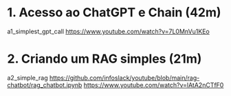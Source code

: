 
# 1. Acesso ao ChatGPT e Chain (42m)
a1_simplest_gpt_call
https://www.youtube.com/watch?v=7L0MnVu1KEo

# 2. Criando um RAG simples (21m)
a2_simple_rag
https://github.com/infoslack/youtube/blob/main/rag-chatbot/rag_chatbot.ipynb
https://www.youtube.com/watch?v=lAtA2nCTfF0